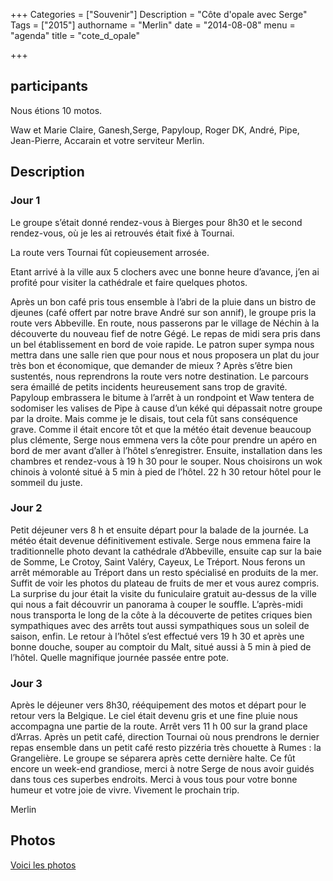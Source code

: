+++
Categories = ["Souvenir"]
Description = "Côte d'opale avec Serge"
Tags = ["2015"]
authorname = "Merlin"
date = "2014-08-08"
menu = "agenda"
title = "cote_d_opale"

+++

## participants
Nous étions 10 motos.

Waw et Marie Claire, Ganesh,Serge, Papyloup, Roger DK, André, Pipe, Jean-Pierre, Accarain et votre serviteur Merlin.

## Description

### Jour 1

Le groupe s’était donné rendez-vous à Bierges pour 8h30 et le second rendez-vous, où je les ai retrouvés était fixé à Tournai.

La route vers Tournai fût copieusement arrosée.

Etant arrivé à la ville aux 5 clochers avec une bonne heure d’avance,
j’en ai profité pour visiter la cathédrale et faire quelques photos.

Après un bon café pris tous ensemble à l’abri de la pluie dans un
bistro de djeunes (café offert par notre brave André sur son annif),
le groupe pris la route vers Abbeville. En route, nous passerons par
le village de Néchin à la découverte du nouveau fief de notre Gégé. Le
repas de midi sera pris dans un bel établissement en bord de voie rapide.
Le patron super sympa nous mettra dans une salle rien que pour nous et nous proposera un plat du jour très bon et économique, que demander de mieux&nbsp;? Après s’être bien sustentés, nous reprendrons la route vers notre destination. Le parcours sera émaillé de petits incidents heureusement sans trop de
gravité.
Papyloup embrassera le bitume à l’arrêt à un rondpoint et Waw tentera de sodomiser les valises de Pipe à cause d’un kéké qui dépassait notre groupe par la droite.
Mais comme je le disais, tout cela fût sans conséquence grave.
Comme il était encore tôt et que la météo était devenue beaucoup plus clémente, Serge nous emmena vers la côte pour prendre un apéro en bord de mer avant d’aller à l’hôtel s’enregistrer.
Ensuite, installation dans les chambres et rendez-vous à 19 h 30 pour le souper. Nous choisirons un wok chinois à volonté situé à 5 min à pied de l’hôtel.
22 h 30 retour hôtel pour le sommeil du juste.

### Jour 2

Petit déjeuner vers 8 h et ensuite départ pour la balade de la journée.
La météo était devenue définitivement estivale.
Serge nous emmena faire la traditionnelle  photo devant la cathédrale d’Abbeville, ensuite cap sur la baie de Somme, Le Crotoy, Saint Valéry, Cayeux, Le Tréport.
Nous ferons un arrêt mémorable au Tréport dans un resto spécialisé en produits de la mer.
Suffit de voir les photos du plateau de fruits de mer et vous aurez compris.
La surprise du jour était la visite du funiculaire gratuit au-dessus de la ville qui nous a fait découvrir un panorama à  couper le souffle.
L’après-midi nous transporta le long de la côte à la découverte de petites criques bien sympathiques avec des arrêts tout aussi sympathiques sous un soleil de saison, enfin. Le retour à l’hôtel s’est effectué vers 19 h 30 et après une bonne douche, souper au comptoir du Malt, situé aussi à 5 min à pied de l’hôtel. Quelle magnifique journée passée entre pote.

### Jour 3

Après le déjeuner vers 8h30, rééquipement des motos et départ pour le retour vers la Belgique.
Le ciel était devenu gris et une fine pluie nous accompagna une partie de la route.
Arrêt vers 11 h 00 sur la grand place d’Arras. Après un petit café, direction Tournai où nous prendrons le dernier repas ensemble dans un petit café resto pizzéria très chouette à Rumes : la Grangelière.
Le groupe se séparera après cette dernière halte.
Ce fût encore un week-end grandiose, merci à notre Serge de nous avoir guidés dans tous ces superbes endroits.
Merci à vous tous pour votre bonne humeur et votre joie de vivre.
Vivement le prochain trip.

Merlin

## Photos

<a href="/gallery/index.php?/category/45">Voici les photos</span></strong></a>
